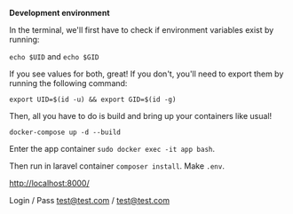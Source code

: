 **Development environment**

In the terminal, we'll first have to check if environment variables exist by running:

`echo $UID` and `echo $GID`

If you see values for both, great!
If you don't, you'll need to export them by running the following command:

`export UID=$(id -u) && export GID=$(id -g)`

Then, all you have to do is build and bring up your containers like usual!

`docker-compose up -d --build`

Enter the app container `sudo docker exec -it app bash`.

Then run in laravel container `composer install`.
Make `.env`.

[http://localhost:8000/](http://localhost:8000/)

Login / Pass
test@test.com / test@test.com
